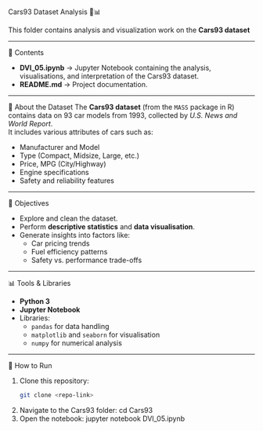 Cars93 Dataset Analysis 🚗📊

This folder contains analysis and visualization work on the **Cars93 dataset**

---

📂 Contents
- **DVI_05.ipynb** → Jupyter Notebook containing the analysis, visualisations, and interpretation of the Cars93 dataset.
- **README.md** → Project documentation.

---

📖 About the Dataset
The **Cars93 dataset** (from the `MASS` package in R) contains data on 93 car models from 1993, collected by *U.S. News and World Report*.  
It includes various attributes of cars such as:
- Manufacturer and Model  
- Type (Compact, Midsize, Large, etc.)  
- Price, MPG (City/Highway)  
- Engine specifications  
- Safety and reliability features  

---

🎯 Objectives
- Explore and clean the dataset.  
- Perform **descriptive statistics** and **data visualisation**.  
- Generate insights into factors like:
  - Car pricing trends  
  - Fuel efficiency patterns  
  - Safety vs. performance trade-offs  

---

📊 Tools & Libraries
- **Python 3**
- **Jupyter Notebook**
- Libraries:  
  - `pandas` for data handling  
  - `matplotlib` and `seaborn` for visualisation  
  - `numpy` for numerical analysis  

---

🚀 How to Run
1. Clone this repository:
   ```bash
   git clone <repo-link>
2. Navigate to the Cars93 folder:
   cd Cars93
3. Open the notebook:
   jupyter notebook DVI_05.ipynb

